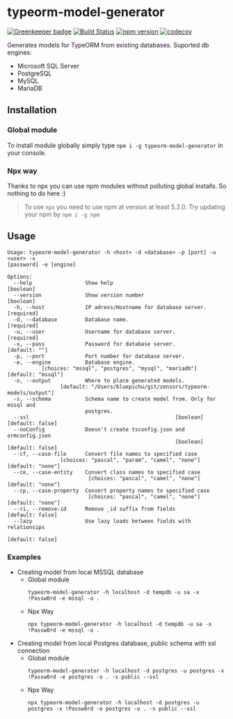 # typeorm-model-generator

[![Greenkeeper badge](https://badges.greenkeeper.io/Kononnable/typeorm-model-generator.svg)](https://greenkeeper.io/)
[![Build Status](https://travis-ci.org/Kononnable/typeorm-model-generator.svg?branch=master)](https://travis-ci.org/Kononnable/typeorm-model-generator)
[![npm version](https://badge.fury.io/js/typeorm-model-generator.svg)](https://badge.fury.io/js/typeorm-model-generator)
[![codecov](https://codecov.io/gh/Kononnable/typeorm-model-generator/branch/master/graph/badge.svg)](https://codecov.io/gh/Kononnable/typeorm-model-generator)

Generates models for TypeORM from existing databases.
Suported db engines:
* Microsoft SQL Server
* PostgreSQL
* MySQL
* MariaDB



## Installation
### Global module
To install module globally simply type `npm i -g typeorm-model-generator` in your console.
### Npx way
Thanks to npx you can use npm modules without polluting global installs. So nothing to do here :)
>To use `npx` you need to use npm at version at least 5.2.0. Try updating your npm by `npm i -g npm`
## Usage

```shell
Usage: typeorm-model-generator -h <host> -d <database> -p [port] -u <user> -x
[password] -e [engine]

Options:
  --help                 Show help                                     [boolean]
  --version              Show version number                           [boolean]
  -h, --host             IP adress/Hostname for database server.      [required]
  -d, --database         Database name.                               [required]
  -u, --user             Username for database server.                [required]
  -x, --pass             Password for database server.             [default: ""]
  -p, --port             Port number for database server.
  -e, --engine           Database engine.
           [choices: "mssql", "postgres", "mysql", "mariadb"] [default: "mssql"]
  -o, --output           Where to place generated models.
                 [default: "/Users/bluepichu/git/zensors/typeorm-models/output"]
  -s, --schema           Schema name to create model from. Only for mssql and
                         postgres.
  --ssl                                               [boolean] [default: false]
  --noConfig             Doesn't create tsconfig.json and ormconfig.json
                                                      [boolean] [default: false]
  --cf, --case-file      Convert file names to specified case
                 [choices: "pascal", "param", "camel", "none"] [default: "none"]
  --ce, --case-entity    Convert class names to specified case
                          [choices: "pascal", "camel", "none"] [default: "none"]
  --cp, --case-property  Convert property names to specified case
                          [choices: "pascal", "camel", "none"] [default: "none"]
  --ri, --remove-id      Remove _id suffix from fields          [default: false]
  --lazy                 Use lazy loads between fields with relationsips
                                                                [default: false]
```
### Examples

* Creating model from local MSSQL database
   * Global module
      ```
      typeorm-model-generator -h localhost -d tempdb -u sa -x !Passw0rd -e mssql -o .
      ````
   * Npx Way
      ```
      npx typeorm-model-generator -h localhost -d tempdb -u sa -x !Passw0rd -e mssql -o .
      ````
* Creating model from local Postgres database, public schema with ssl connection
   * Global module
      ```
      typeorm-model-generator -h localhost -d postgres -u postgres -x !Passw0rd -e postgres -o . -s public --ssl
      ````
   * Npx Way
      ```
      npx typeorm-model-generator -h localhost -d postgres -u postgres -x !Passw0rd -e postgres -o . -s public --ssl
      ````
